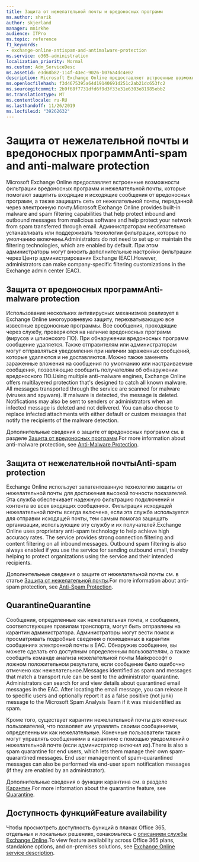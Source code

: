 ```yaml
---
title: Защита от нежелательной почты и вредоносных программ
ms.author: sharik
author: skjerland
manager: mnirkhe
audience: ITPro
ms.topic: reference
f1_keywords:
- exchange-online-antispam-and-antimalware-protection
ms.service: o365-administration
localization_priority: Normal
ms.custom: Adm_ServiceDesc
ms.assetid: e3d68b82-114f-43ec-9026-b076a4dc4e02
description: Microsoft Exchange Online предоставляет встроенные возможности фильтрации вредоносных программ и нежелательной почты, которые помогают защитить входящие и исходящие сообщения от вредоносных программ, а также защищать сеть от нежелательной почты, переданной через электронную почту. Администраторам необязательно устанавливать или поддерживать технологии фильтрации, которые по умолчанию включены. При этом администраторы могут вносить дополнительные настройки фильтрации через Центр администрирования Exchange (EAC).
ms.openlocfilehash: f3d4675395a64d19140691d251c2ab21dc653fc2
ms.sourcegitcommit: 2b9f68f7731dfd6f9d3f33e31e6303e81985ebb2
ms.translationtype: MT
ms.contentlocale: ru-RU
ms.lasthandoff: 11/26/2019
ms.locfileid: "39262632"
---
```

# <a name="anti-spam-and-anti-malware-protection"></a><span data-ttu-id="76906-105">Защита от нежелательной почты и вредоносных программ</span><span class="sxs-lookup"><span data-stu-id="76906-105">Anti-spam and anti-malware protection</span></span>

<span data-ttu-id="76906-106">Microsoft Exchange Online предоставляет встроенные возможности фильтрации вредоносных программ и нежелательной почты, которые помогают защитить входящие и исходящие сообщения от вредоносных программ, а также защищать сеть от нежелательной почты, переданной через электронную почту.</span><span class="sxs-lookup"><span data-stu-id="76906-106">Microsoft Exchange Online provides built-in malware and spam filtering capabilities that help protect inbound and outbound messages from malicious software and help protect your network from spam transferred through email.</span></span> <span data-ttu-id="76906-107">Администраторам необязательно устанавливать или поддерживать технологии фильтрации, которые по умолчанию включены.</span><span class="sxs-lookup"><span data-stu-id="76906-107">Administrators do not need to set up or maintain the filtering technologies, which are enabled by default.</span></span> <span data-ttu-id="76906-108">При этом администраторы могут вносить дополнительные настройки фильтрации через Центр администрирования Exchange (EAC).</span><span class="sxs-lookup"><span data-stu-id="76906-108">However, administrators can make company-specific filtering customizations in the Exchange admin center (EAC).</span></span>
  
## <a name="anti-malware-protection"></a><span data-ttu-id="76906-109">Защита от вредоносных программ</span><span class="sxs-lookup"><span data-stu-id="76906-109">Anti-malware protection</span></span>

<span data-ttu-id="76906-p103">Использование нескольких антивирусных механизмов реализует в Exchange Online многоуровневую защиту, перехватывающую все известные вредоносные программы. Все сообщения, проходящие через службу, проверяются на наличие вредоносных программ (вирусов и шпионского ПО). При обнаружении вредоносных программ сообщение удаляется. Также отправителям или администраторам могут отправляться уведомления при наличии зараженных сообщений, которые удаляются и не доставляются. Можно также заменять зараженные вложения на сообщения по умолчанию или настраиваемые сообщения, позволяющие сообщить получателям об обнаружении вредоносного ПО.</span><span class="sxs-lookup"><span data-stu-id="76906-p103">Using multiple anti-malware engines, Exchange Online offers multilayered protection that's designed to catch all known malware. All messages transported through the service are scanned for malware (viruses and spyware). If malware is detected, the message is deleted. Notifications may also be sent to senders or administrators when an infected message is deleted and not delivered. You can also choose to replace infected attachments with either default or custom messages that notify the recipients of the malware detection.</span></span>
  
<span data-ttu-id="76906-115">Дополнительные сведения о защите от вредоносных программ см. в разделе [Защита от вредоносных программ](https://go.microsoft.com/fwlink/p/?LinkId=271753).</span><span class="sxs-lookup"><span data-stu-id="76906-115">For more information about anti-malware protection, see [Anti-Malware Protection](https://go.microsoft.com/fwlink/p/?LinkId=271753).</span></span>
  
## <a name="anti-spam-protection"></a><span data-ttu-id="76906-116">Защита от нежелательной почты</span><span class="sxs-lookup"><span data-stu-id="76906-116">Anti-spam protection</span></span>

<span data-ttu-id="76906-p104">Exchange Online использует запатентованную технологию защиты от нежелательной почты для достижения высокой точности показателей. Эта служба обеспечивает надежную фильтрацию подключений и контента во всех входящих сообщениях. Фильтрация исходящей нежелательной почты всегда включена, если эта служба используется для отправки исходящей почты, тем самым помогая защищать организации, использующие эту службу и их получателей.</span><span class="sxs-lookup"><span data-stu-id="76906-p104">Exchange Online uses proprietary anti-spam technology to help achieve high accuracy rates. The service provides strong connection filtering and content filtering on all inbound messages. Outbound spam filtering is also always enabled if you use the service for sending outbound email, thereby helping to protect organizations using the service and their intended recipients.</span></span>
  
<span data-ttu-id="76906-120">Дополнительные сведения о защите от нежелательной почты см. в статье [Защита от нежелательной почты](https://support.office.com/en-us/article/Office-365-Email-Anti-Spam-Protection-6a601501-a6a8-4559-b2e7-56b59c96a586?ui=en-US&amp;rs=en-US&amp;ad=US).</span><span class="sxs-lookup"><span data-stu-id="76906-120">For more information about anti-spam protection, see [Anti-Spam Protection](https://support.office.com/en-us/article/Office-365-Email-Anti-Spam-Protection-6a601501-a6a8-4559-b2e7-56b59c96a586?ui=en-US&amp;rs=en-US&amp;ad=US).</span></span>
  
## <a name="quarantine"></a><span data-ttu-id="76906-121">Quarantine</span><span class="sxs-lookup"><span data-stu-id="76906-121">Quarantine</span></span>

<span data-ttu-id="76906-p105">Сообщения, определенные как нежелательная почта, и сообщения, соответствующие правилам транспорта, могут быть отправлены на карантин администратора. Администраторы могут вести поиск и просматривать подробные сведения о помещенных в карантин сообщениях электронной почты в EAC. Обнаружив сообщение, вы можете сделать его доступным определенным пользователям, а также сообщить команде анализа нежелательной почты Майкрософт о ложном положительном результате, если сообщение было ошибочно отмечено как нежелательное.</span><span class="sxs-lookup"><span data-stu-id="76906-p105">Messages identified as spam and messages that match a transport rule can be sent to the administrator quarantine. Administrators can search for and view details about quarantined email messages in the EAC. After locating the email message, you can release it to specific users and optionally report it as a false positive (not junk) message to the Microsoft Spam Analysis Team if it was misidentified as spam.</span></span>
  
<span data-ttu-id="76906-p106">Кроме того, существует карантин нежелательной почты для конечных пользователей, что позволяет им управлять своими сообщениями, определенными как нежелательные. Конечные пользователи также могут управлять сообщениями в карантине с помощью уведомлений о нежелательной почте (если администратор включил их).</span><span class="sxs-lookup"><span data-stu-id="76906-p106">There is also a spam quarantine for end users, which lets them manage their own spam-quarantined messages. End user management of spam-quarantined messages can also be performed via end-user spam notification messages (if they are enabled by an administrator).</span></span>
  
<span data-ttu-id="76906-127">Дополнительные сведения о функции карантина см. в разделе [Карантин](https://go.microsoft.com/fwlink/p/?LinkId=271755).</span><span class="sxs-lookup"><span data-stu-id="76906-127">For more information about the quarantine feature, see [Quarantine](https://go.microsoft.com/fwlink/p/?LinkId=271755).</span></span>
  
## <a name="feature-availability"></a><span data-ttu-id="76906-128">Доступность функций</span><span class="sxs-lookup"><span data-stu-id="76906-128">Feature availability</span></span>

<span data-ttu-id="76906-129">Чтобы просмотреть доступность функций в планах Office 365, отдельных и локальных решениях, ознакомьтесь с [описанием службы Exchange Online](exchange-online-service-description.md).</span><span class="sxs-lookup"><span data-stu-id="76906-129">To view feature availability across Office 365 plans, standalone options, and on-premises solutions, see [Exchange Online service description](exchange-online-service-description.md).</span></span>
  

